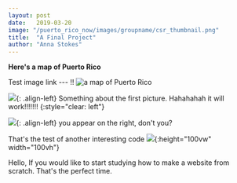 ```yaml
---
layout: post
date:   2019-03-20
image: "/puerto_rico_now/images/groupname/csr_thumbnail.png"
title:  "A Final Project"
author: "Anna Stokes"
---
```

**Here's a map of Puerto Rico**

Test image link ---  !!
 ![a map of Puerto Rico](/puerto_rico_now/images/txu-pclmaps-topo-pr-san_juan-1940.jpg#full)
 



![](/puerto_rico_now/images/txu-pclmaps-topo-pr-san_juan-1940.jpg){: .align-left} Something about the first picture. Hahahahah it will work!!!!!!!
{:style="clear: left"}



![](/puerto_rico_now/images/txu-pclmaps-topo-pr-san_juan-1940.jpg){: .align-left}
you appear on the right, don't you?


That's the test of another interesting code
![](/puerto_rico_now/images/txu-pclmaps-topo-pr-san_juan-1940.jpg){:height="100vw" width="100vh"}


Hello, If you would like to start studying how to make a website from scratch. That's the perfect time.
